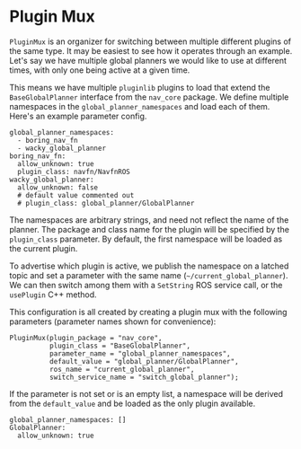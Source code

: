 
# Plugin Mux
`PluginMux` is an organizer for switching between multiple different plugins of the same type. It may be easiest to see how it operates through an example. Let's say we have multiple global planners we would like to use at different times, with only one being active at a given time.

This means we have multiple `pluginlib` plugins to load that extend the `BaseGlobalPlanner` interface from the `nav_core` package. We define multiple namespaces in the `global_planner_namespaces` and load each of them. Here's an example parameter config.

```
global_planner_namespaces:
  - boring_nav_fn
  - wacky_global_planner
boring_nav_fn:
  allow_unknown: true
  plugin_class: navfn/NavfnROS
wacky_global_planner:
  allow_unknown: false
  # default value commented out
  # plugin_class: global_planner/GlobalPlanner
```

The namespaces are arbitrary strings, and need not reflect the name of the planner. The package and class name for the plugin will be specified by the `plugin_class` parameter. By default, the first namespace will be loaded as the current plugin.

To advertise which plugin is active, we publish the namespace on a latched topic and set a parameter with the same name (`~/current_global_planner`). We can then switch among them with a `SetString` ROS service call, or the `usePlugin` C++ method.

This configuration is all created by creating a plugin mux with the following parameters (parameter names shown for convenience):
```
PluginMux(plugin_package = "nav_core",
          plugin_class = "BaseGlobalPlanner",
          parameter_name = "global_planner_namespaces",
          default_value = "global_planner/GlobalPlanner",
          ros_name = "current_global_planner",
          switch_service_name = "switch_global_planner");
```

If the parameter is not set or is an empty list, a namespace will be derived from the `default_value` and be loaded as the only plugin available.
```
global_planner_namespaces: []
GlobalPlanner:
  allow_unknown: true
```
